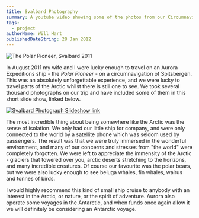 ```yaml
---
title: Svalbard Photography
summary: A youtube video showing some of the photos from our Circumnavigation of Svalbard in the Arctic Circle.
tags:
  - project
authorName: Will Hart
publishedDateString: 28 Jan 2012
---
```


![The Polar Pioneer, Svalbard 2011](/images/svalbard/svalbard_header.jpg)

In August 2011 my wife and I were lucky enough to travel on an Aurora
Expeditions ship - the *Polar Pioneer* - on a circumnavigation of Spitsbergen.
This was an absolutely unforgettable experience, and we were lucky to travel
parts of the Arctic whilst there is still one to see. We took several thousand
photographs on our trip and have included some of them in this short slide show,
linked below.

[![Svalbard Photograph Slideshow link](/images/svalbard/svalbard_youtube_splash.png)](https://youtu.be/gMbyqPFETMk)

The most incredible thing about being somewhere like the Arctic was the sense of isolation. We only had our little ship for company, and were only connected to the world by a satellite phone which was seldom used by passengers. The result was that we were truly immersed in the wonderful environment, and many of our concerns and stresses from "the world" were completely forgotten. We were left to appreciate the immensity of the Arctic - glaciers that towered over you, arctic deserts stretching to the horizons, and many incredible creatures. Of course our favourite was the polar bears, but we were also lucky enough to see beluga whales, fin whales, walrus and tonnes of birds.

I would highly recommend this kind of small ship cruise to anybody with an interest in the Arctic, or nature, or the spirit of adventure. Aurora also operate some voyages in the Antarctic, and when funds once again allow it we will definitely be considering an Antarctic voyage.